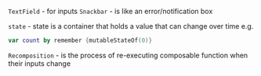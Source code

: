 
`TextField` - for inputs
`Snackbar` - is like an error/notification box

`state` - state is a container that holds a value that can change over time e.g. 

```kotlin
var count by remember {mutableStateOf(0)}
```

`Recomposition` - is the process of re-executing composable function when their inputs change